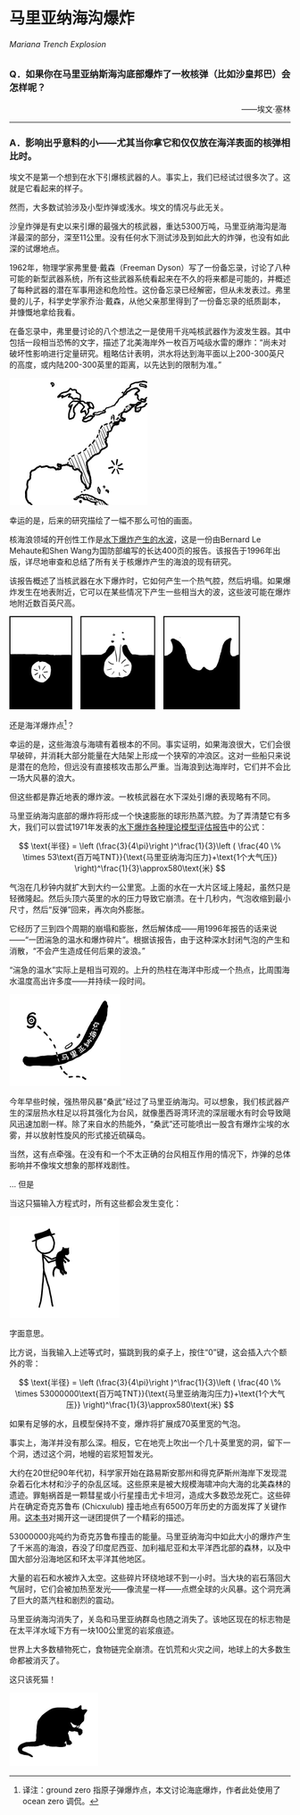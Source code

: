 # 马里亚纳海沟爆炸
###### Mariana Trench Explosion
### Q．如果你在马里亚纳斯海沟底部爆炸了一枚核弹（比如沙皇邦巴）会怎样呢？
<p align="right">——埃文·塞林</p>

***
### A．影响出乎意料的小——尤其当你拿它和仅仅放在海洋表面的核弹相比时。

埃文不是第一个想到在水下引爆核武器的人。事实上，我们已经试过很多次了。这就是它看起来的样子。

然而，大多数试验涉及小型炸弹或浅水。埃文的情况与此无关。

沙皇炸弹是有史以来引爆的最强大的核武器，重达5300万吨，马里亚纳海沟是海洋最深的部分，深至11公里。没有任何水下测试涉及到如此大的炸弹，也没有如此深的试爆地点。

1962年，物理学家弗里曼·戴森（Freeman Dyson）写了一份备忘录，讨论了八种可能的新型武器系统，所有这些武器系统看起来在不久的将来都是可能的，并概述了每种武器的潜在军事用途和危险性。这份备忘录已经解密，但从未发表过。弗里曼的儿子，科学史学家乔治·戴森，从他父亲那里得到了一份备忘录的纸质副本，并慷慨地拿给我看。

在备忘录中，弗里曼讨论的八个想法之一是使用千兆吨核武器作为波发生器。其中包括一段相当恐怖的文字，描述了北美海岸外一枚百万吨级水雷的爆炸：“尚未对破坏性影响进行定量研究。粗略估计表明，洪水将达到海平面以上200-300英尺的高度，或内陆200-300英里的距离，以先达到的限制为准。”

![一张地图，显示了发生在大西洋上的一件事，然后是发生在北美东海岸的另一件事](./imgs/MTE-1.png)

幸运的是，后来的研究描绘了一幅不那么可怕的画面。

核海浪领域的开创性工作是[水下爆炸产生的水波](http://www.dtic.mil/cgi-bin/GetTRDoc?Location=U2&doc=GetTRDoc.pdf&AD=ADA304244)，这是一份由Bernard Le Mehaute和Shen Wang为国防部编写的长达400页的报告。该报告于1996年出版，详尽地审查和总结了所有关于核爆炸产生的海浪的现有研究。

该报告概述了当核武器在水下爆炸时，它如何产生一个热气腔，然后坍塌。如果爆炸发生在地表附近，它可以在某些情况下产生一些相当大的波，这些波可能在爆炸地附近数百英尺高。

![气泡形成并从水中升起，形成波浪。](./img/../imgs/MTE-2.png)

还是海洋爆炸点[^1]？

幸运的是，这些海浪与海啸有着根本的不同。事实证明，如果海浪很大，它们会很早破碎，并消耗大部分能量在大陆架上形成一个狭窄的冲浪区。这对一些船只来说是潜在的危险，但远没有直接核攻击那么严重。当海浪到达海岸时，它们并不会比一场大风暴的浪大。

但这些都是靠近地表的爆炸波。一枚核武器在水下深处引爆的表现略有不同。

马里亚纳海沟底部的爆炸将形成一个快速膨胀的球形热蒸汽腔。为了弄清楚它有多大，我们可以尝试1971年发表的[水下爆炸各种理论模型评估报告](http://www.dtic.mil/dtic/tr/fulltext/u2/737271.pdf)中的公式：

$$
\text{半径} = \left (\frac{3}{4\pi}\right )^\frac{1}{3}\left ( \frac{40 \% \times 53\text{百万吨TNT}}{\text{马里亚纳海沟压力}+\text{1个大气压}} \right)^\frac{1}{3}\approx580\text{米}
$$

气泡在几秒钟内就扩大到大约一公里宽。上面的水在一大片区域上隆起，虽然只是轻微隆起。然后头顶六英里的水的压力导致它崩溃。在十几秒内，气泡收缩到最小尺寸，然后“反弹”回来，再次向外膨胀。

它经历了三到四个周期的崩塌和膨胀，然后解体成——用1996年报告的话来说——“一团湍急的温水和爆炸碎片”。根据该报告，由于这种深水封闭气泡的产生和消散，“不会产生造成任何后果的波浪。”

“湍急的温水”实际上是相当可观的。上升的热柱在海洋中形成一个热点，比周围海水温度高出许多度——并持续一段时间。

![热带气旋经过马里亚纳海沟](./imgs/MTE-3.png)

今年早些时候，强热带风暴“桑武”经过了马里亚纳海沟。可以想象，我们核武器产生的深层热水柱足以将其强化为台风，就像墨西哥湾环流的深层暖水有时会导致飓风迅速加剧一样。除了来自水的热能外，“桑武”还可能喷出一股含有爆炸尘埃的水雾，并以放射性旋风的形式接近硫磺岛。

当然，这有点牵强。在没有和一个不太正确的台风相互作用的情况下，炸弹的总体影响并不像埃文想象的那样戏剧性。

... 但是

当这只猫输入方程式时，所有这些都会发生变化：

![一个戴帽子的人举起一只猫](./imgs/MTE-4.png)

字面意思。

比方说，当我输入上述等式时，猫跳到我的桌子上，按住“0”键，这会插入六个额外的零：

$$
\text{半径} = \left (\frac{3}{4\pi}\right )^\frac{1}{3}\left ( \frac{40 \% \times 53000000\text{百万吨TNT}}{\text{马里亚纳海沟压力}+\text{1个大气压}} \right)^\frac{1}{3}\approx580\text{米}
$$

如果有足够的水，且模型保持不变，爆炸将扩展成70英里宽的气泡。

事实上，海洋并没有那么深。相反，它在地壳上吹出一个几十英里宽的洞，留下一个洞，透过这个洞，地幔的岩浆短暂发光。

大约在20世纪90年代初，科学家开始在路易斯安那州和得克萨斯州海岸下发现混杂着石化木材和沙子的杂乱区域。这些原来是被大规模海啸冲向大海的北美森林的遗迹。罪魁祸首是一颗彗星或小行星撞击尤卡坦河，造成大多数恐龙死亡。这些碎片在确定奇克苏鲁布 (Chicxulub) 撞击地点有6500万年历史的方面发挥了关键作用。[这本书](http://www.amazon.com/Crater-Doom-Princeton-Science-Library/dp/0691131031)对揭开这一谜团提供了一个精彩的描述。

53000000兆吨约为奇克苏鲁布撞击的能量。马里亚纳海沟中如此大小的爆炸产生了千米高的海浪，吞没了印度尼西亚、加利福尼亚和太平洋西北部的森林，以及中国大部分沿海地区和环太平洋其他地区。

大量的岩石和水被炸入太空。这些碎片环绕地球不到一小时。当大块的岩石落回大气层时，它们会被加热至发光——像流星一样——点燃全球的火风暴。这个洞充满了巨大的蒸汽柱和剧烈的震动。

马里亚纳海沟消失了，关岛和马里亚纳群岛也随之消失了。该地区现在的标志物是在太平洋水域下方有一块100公里宽的岩浆痕迹。

世界上大多数植物死亡，食物链完全崩溃。在饥荒和火灾之间，地球上的大多数生命都被消灭了。

这只该死猫！

![这只猫在舔爪子](./imgs/MTE-5.png)

[^1]:译注：ground zero 指原子弹爆炸点，本文讨论海底爆炸，作者此处使用了 ocean zero 调侃。